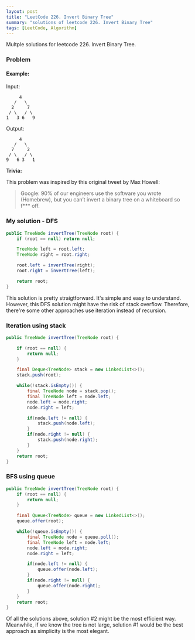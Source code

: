 ```yaml
---
layout: post
title: "LeetCode 226. Invert Binary Tree"
summary: "solutions of leetcode 226. Invert Binary Tree"
tags: [LeetCode, Algorithm]
---
```


Multple solutions for leetcode 226. Invert Binary Tree.
### Problem
#### Example:
Input:
```
     4
   /   \
  2     7
 / \   / \
1   3 6   9
```

Output:

```
     4
   /   \
  7     2
 / \   / \
9   6 3   1
```
**Trivia:**

This problem was inspired by this original tweet by Max Howell:

> Google: 90% of our engineers use the software you wrote (Homebrew), but you can’t invert a binary tree on a whiteboard so f*** off.

### My solution - DFS

```java
public TreeNode invertTree(TreeNode root) {
    if (root == null) return null;

    TreeNode left = root.left;
    TreeNode right = root.right;

    root.left = invertTree(right);
    root.right = invertTree(left);

    return root;
}
```    

This solution is pretty straigtforward. It's simple and easy to understand. However, this DFS solution might have the risk of stack overflow. Therefore, there're some other approaches use iteration instead of recursion.

### Iteration using stack

```java
public TreeNode invertTree(TreeNode root) {

    if (root == null) {
        return null;
    }

    final Deque<TreeNode> stack = new LinkedList<>();
    stack.push(root);

    while(!stack.isEmpty()) {
        final TreeNode node = stack.pop();
        final TreeNode left = node.left;
        node.left = node.right;
        node.right = left;

        if(node.left != null) {
            stack.push(node.left);
        }
        if(node.right != null) {
            stack.push(node.right);
        }
    }
    return root;
}
```

### BFS using queue

```java
public TreeNode invertTree(TreeNode root) {
    if (root == null) {
        return null;
    }

    final Queue<TreeNode> queue = new LinkedList<>();
    queue.offer(root);

    while(!queue.isEmpty()) {
        final TreeNode node = queue.poll();
        final TreeNode left = node.left;
        node.left = node.right;
        node.right = left;

        if(node.left != null) {
            queue.offer(node.left);
        }
        if(node.right != null) {
            queue.offer(node.right);
        }
    }
    return root;
}
```

Of all the solutions above, solution #2 might be the most efficient way. Meanwhile, if we know the tree is not large, solution #1 would be the best approach as simplicity is the most elegant. 

